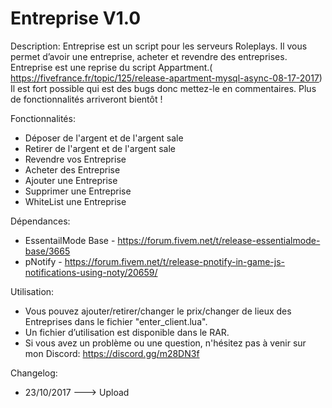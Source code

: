 # Entreprise V1.0


Description:
Entreprise est un script pour les serveurs Roleplays. Il vous permet d’avoir une entreprise, acheter et revendre des entreprises. Entreprise est une reprise du script Appartment.( https://fivefrance.fr/topic/125/release-apartment-mysql-async-08-17-2017)
Il est fort possible qui est des bugs donc mettez-le en commentaires.
Plus de fonctionnalités arriveront bientôt !

Fonctionnalités:

-	Déposer de l'argent et de l'argent sale
-	Retirer de l'argent et de l'argent sale
-	Revendre vos Entreprise
-	Acheter des Entreprise
- Ajouter une Entreprise
- Supprimer une Entreprise
- WhiteList une Entreprise

Dépendances:

-	EssentailMode Base - https://forum.fivem.net/t/release-essentialmode-base/3665
-	pNotify - https://forum.fivem.net/t/release-pnotify-in-game-js-notifications-using-noty/20659/

Utilisation:

-	Vous pouvez ajouter/retirer/changer le prix/changer de lieux des Entreprises dans le fichier "enter_client.lua".
-	Un fichier d’utilisation est disponible dans le RAR.
-	Si vous avez un problème ou une question, n'hésitez pas à venir sur mon Discord: https://discord.gg/m28DN3f

Changelog:
-	23/10/2017 ---> Upload
